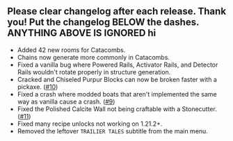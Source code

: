 Please clear changelog after each release.
Thank you!
Put the changelog BELOW the dashes. ANYTHING ABOVE IS IGNORED
hi
-----------------
- Added 42 new rooms for Catacombs.
- Chains now generate more commonly in Catacombs.
- Fixed a vanilla bug where Powered Rails, Activator Rails, and Detector Rails wouldn't rotate properly in structure generation.
- Cracked and Chiseled Purpur Blocks can now be broken faster with a pickaxe. ([#10](https://github.com/FrozenBlock/TrailierTales/issues/10))
- Fixed a crash where modded boats that aren't implemented the same way as vanilla cause a crash. ([#9](https://github.com/FrozenBlock/TrailierTales/issues/9))
- Fixed the Polished Calcite Wall not being craftable with a Stonecutter. ([#11](https://github.com/FrozenBlock/TrailierTales/issues/11))
- Fixed many recipe unlocks not working on 1.21.2+.
- Removed the leftover `TRAILIER TALES` subtitle from the main menu.
